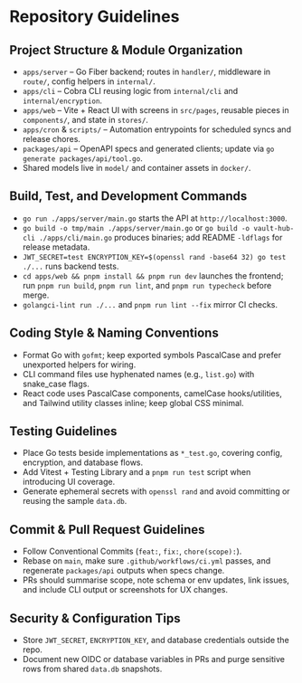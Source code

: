# Repository Guidelines

## Project Structure & Module Organization
- `apps/server` – Go Fiber backend; routes in `handler/`, middleware in `route/`, config helpers in `internal/`.
- `apps/cli` – Cobra CLI reusing logic from `internal/cli` and `internal/encryption`.
- `apps/web` – Vite + React UI with screens in `src/pages`, reusable pieces in `components/`, and state in `stores/`.
- `apps/cron` & `scripts/` – Automation entrypoints for scheduled syncs and release chores.
- `packages/api` – OpenAPI specs and generated clients; update via `go generate packages/api/tool.go`.
- Shared models live in `model/` and container assets in `docker/`.

## Build, Test, and Development Commands
- `go run ./apps/server/main.go` starts the API at `http://localhost:3000`.
- `go build -o tmp/main ./apps/server/main.go` or `go build -o vault-hub-cli ./apps/cli/main.go` produces binaries; add README `-ldflags` for release metadata.
- `JWT_SECRET=test ENCRYPTION_KEY=$(openssl rand -base64 32) go test ./...` runs backend tests.
- `cd apps/web && pnpm install && pnpm run dev` launches the frontend; run `pnpm run build`, `pnpm run lint`, and `pnpm run typecheck` before merge.
- `golangci-lint run ./...` and `pnpm run lint --fix` mirror CI checks.

## Coding Style & Naming Conventions
- Format Go with `gofmt`; keep exported symbols PascalCase and prefer unexported helpers for wiring.
- CLI command files use hyphenated names (e.g., `list.go`) with snake_case flags.
- React code uses PascalCase components, camelCase hooks/utilities, and Tailwind utility classes inline; keep global CSS minimal.

## Testing Guidelines
- Place Go tests beside implementations as `*_test.go`, covering config, encryption, and database flows.
- Add Vitest + Testing Library and a `pnpm run test` script when introducing UI coverage.
- Generate ephemeral secrets with `openssl rand` and avoid committing or reusing the sample `data.db`.

## Commit & Pull Request Guidelines
- Follow Conventional Commits (`feat:`, `fix:`, `chore(scope):`).
- Rebase on `main`, make sure `.github/workflows/ci.yml` passes, and regenerate `packages/api` outputs when specs change.
- PRs should summarise scope, note schema or env updates, link issues, and include CLI output or screenshots for UX changes.

## Security & Configuration Tips
- Store `JWT_SECRET`, `ENCRYPTION_KEY`, and database credentials outside the repo.
- Document new OIDC or database variables in PRs and purge sensitive rows from shared `data.db` snapshots.
